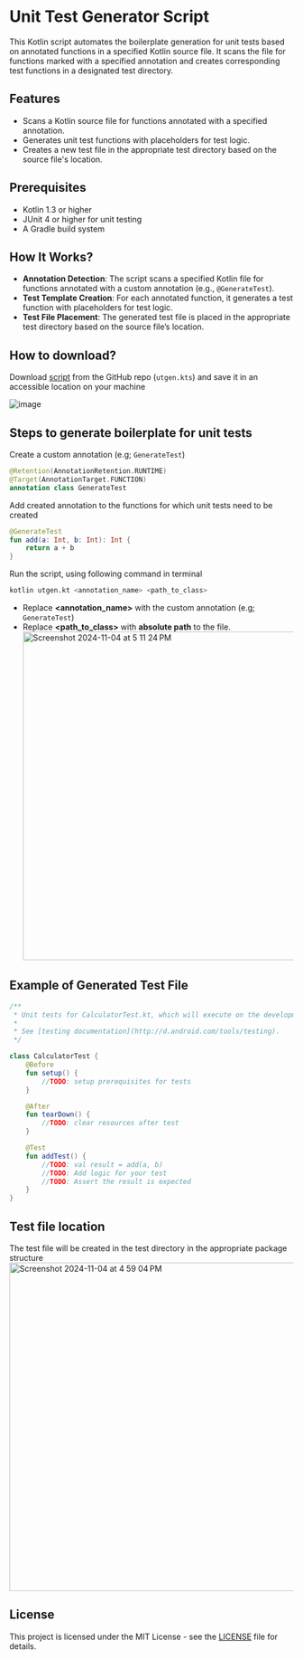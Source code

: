 # Unit Test Generator Script

This Kotlin script automates the boilerplate generation for unit tests based on annotated functions in a specified Kotlin source file. It scans the file for functions marked with a specified annotation and creates corresponding test functions in a designated test directory.

## Features

- Scans a Kotlin source file for functions annotated with a specified annotation.
- Generates unit test functions with placeholders for test logic.
- Creates a new test file in the appropriate test directory based on the source file's location.

## Prerequisites

- Kotlin 1.3 or higher
- JUnit 4 or higher for unit testing
- A Gradle build system

## How It Works?
- **Annotation Detection**: The script scans a specified Kotlin file for functions annotated with a custom annotation (e.g., `@GenerateTest`).
- **Test Template Creation**: For each annotated function, it generates a test function with placeholders for test logic.
- **Test File Placement**: The generated test file is placed in the appropriate test directory based on the source file’s location.

## How to download?
Download [script](https://github.com/raystatic/UnitTestGenerator/blob/main/utgen.kts) from the GitHub repo (``utgen.kts``) and save it in an accessible location on your machine

![image](https://s6.ezgif.com/tmp/ezgif-6-1240ecee46.gif)

## Steps to generate boilerplate for unit tests
Create a custom annotation (e.g; ``GenerateTest``)
```kotlin
@Retention(AnnotationRetention.RUNTIME)
@Target(AnnotationTarget.FUNCTION)
annotation class GenerateTest
```
Add created annotation to the functions for which unit tests need to be created
```kotlin
@GenerateTest
fun add(a: Int, b: Int): Int {
    return a + b
}
```

Run the script, using following command in terminal

```bash
kotlin utgen.kt <annotation_name> <path_to_class>
```
- Replace **<annotation_name>** with the custom annotation (e.g; `GenerateTest`)
- Replace **<path_to_class>** with **absolute path** to the file.<img width="581" alt="Screenshot 2024-11-04 at 5 11 24 PM" src="https://github.com/user-attachments/assets/1d7e8f1c-8219-4653-aec4-70c9556edbc9">

## Example of Generated Test File

```kotlin
/**
 * Unit tests for CalculatorTest.kt, which will execute on the development machine (host).
 *
 * See [testing documentation](http://d.android.com/tools/testing).
 */

class CalculatorTest {
    @Before
    fun setup() {
        //TODO: setup prerequisites for tests
    }

    @After
    fun tearDown() {
        //TODO: clear resources after test
    }

    @Test
    fun addTest() {
        //TODO: val result = add(a, b)
        //TODO: Add logic for your test
        //TODO: Assert the result is expected
    }
}
```

## Test file location
The test file will be created in the test directory in the appropriate package structure
<img width="581" alt="Screenshot 2024-11-04 at 4 59 04 PM" src="https://github.com/user-attachments/assets/93460b75-8935-4385-9ed7-94b6db7110c8">

## License

This project is licensed under the MIT License - see the [LICENSE](LICENSE) file for details.
